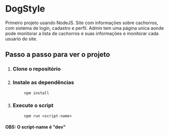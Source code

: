 # DogStyle
Primeiro projeto usando NodeJS. 
Site com informações sobre cachorros, com sistema de login, cadastro e perfil.
Admin tem uma página unica aonde pode monitorar a lista de cachorros e suas informações e monitorar cada usuario do site.

## Passo a passo para ver o projeto
1. ### Clone o repositório
2. ### Instale as dependências
            npm install
3. ### Execute o script
            npm run <script-name>
  #### OBS: O script-name é "dev"
